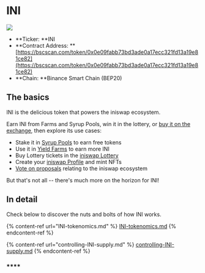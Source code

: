 # INI

![](<../../.gitbook/assets/docs-masthead-17- (1).png>)

* **Ticker: **INI
* **Contract Address: **[https://bscscan.com/token/0x0e09fabb73bd3ade0a17ecc321fd13a19e81ce82](https://bscscan.com/token/0x0e09fabb73bd3ade0a17ecc321fd13a19e81ce82) 
* **Chain: **Binance Smart Chain (BEP20)

## The basics

INI is the delicious token that powers the iniswap ecosystem.

Earn INI from Farms and Syrup Pools, win it in the lottery, or [buy it on the exchange](../../products/iniswap-exchange/), then explore its use cases:

* Stake it in [Syrup Pools](../../products/syrup-pool/) to earn free tokens
* Use it in [Yield Farms](https://docs.iniswap.finance/products/yield-farming) to earn more INI
* Buy Lottery tickets in the [iniswap Lottery](../../products/lottery/)
* Create your [iniswap Profile](../../products/nft-profile-system/) and mint NFTs
* [Vote on proposals](../../products/voting/) relating to the iniswap ecosystem

But that's not all -- there's much more on the horizon for INI!

## In detail

Check below to discover the nuts and bolts of how INI works.

{% content-ref url="INI-tokenomics.md" %}
[INI-tokenomics.md](INI-tokenomics.md)
{% endcontent-ref %}

{% content-ref url="controlling-INI-supply.md" %}
[controlling-INI-supply.md](controlling-INI-supply.md)
{% endcontent-ref %}



### ****
